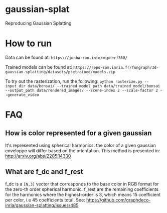# gaussian-splat
Reproducing Gaussian Splatting


# How to run

Data can be found at: `https://jonbarron.info/mipnerf360/`

Trained models can be found at: `https://repo-sam.inria.fr/fungraph/3d-gaussian-splatting/datasets/pretrained/models.zip`


To try out the rasterization, run the following:
`python rasterize.py --input_dir data/bonsai/ --trained_model_path data/trained_model/bonsai --output_path data/rendered_images/ --scene-index 2 --scale-factor 2 --generate_video`


# FAQ

## How is color represented for a given gaussian
It's represented using spherical harmonics: the color of a given gaussian enveloppe will differ based on the orientation.
This method is presented in: http://arxiv.org/abs/2205.14330

## What are f_dc and f_rest
f_dc is a `[N,3]` vector that corresponds to the base color in RGB format for the zero-th order spherical harmonic.
f_rest are the remaining coefficients for the harmonics where the highest-order is 3, which means 15 coefficient per color, i.e 45 coefficients total.
See: https://github.com/graphdeco-inria/gaussian-splatting/issues/485
